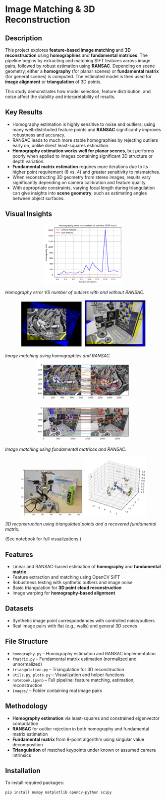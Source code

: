 # Image Matching & 3D Reconstruction

## Description

This project explores **feature-based image matching** and **3D reconstruction** using **homographies** and **fundamental matrices**. The pipeline begins by extracting and matching SIFT features across image pairs, followed by robust estimation using **RANSAC**. Depending on scene geometry, either a **homography** (for planar scenes) or **fundamental matrix** (for general scenes) is computed. The estimated model is then used for **image alignment** or **triangulation** of 3D points.

This study demonstrates how model selection, feature distribution, and noise affect the stability and interpretability of results.

## Key Results

- Homography estimation is highly sensitive to noise and outliers; using many well-distributed feature points and **RANSAC** significantly improves robustness and accuracy.
- RANSAC leads to much more stable homographies by rejecting outliers early on, unlike direct least-squares estimation.
- **Homography estimation works well for planar scenes**, but performs poorly when applied to images containing significant 3D structure or depth variation.
- **Fundamental matrix estimation** requires more iterations due to its higher point requirement (8 vs. 4) and greater sensitivity to mismatches.
- When reconstructing 3D geometry from stereo images, results vary significantly depending on camera calibration and feature quality.
- With appropriate constraints, varying focal length during triangulation can give insights into **scene geometry**, such as estimating angles between object surfaces.

## Visual Insights

<p align="center">
  <img src="figures/outliers.png" width="50%">
</p>

*Homography error VS number of outliers with and without RANSAC.*

<p align="center">
  <img src="figures/homography.png" width="40%">
  <img src="figures/homography2.png" width="40%">
</p>

*Image matching using homographies and RANSAC.*


<p align="center">
  <img src="figures/Fmatrix.png" width="60%">
</p>
<p align="center">
  <img src="figures/Fmatrix2.png" width="60%">
</p>

*Image matching using fundamental matrices and RANSAC.*

<p align="center">
  <img src="figures/3d_recon.png" width="40%">
  <img src="figures/3d_recon2.png" width="40%">
</p>

*3D reconstruction using triangulated points and a recovered fundamental matrix.*

(See notebook for full visualizations.)

## Features

- Linear and RANSAC-based estimation of **homography** and **fundamental matrix**
- Feature extraction and matching using OpenCV SIFT
- Robustness testing with synthetic outliers and image noise
- Basic triangulation for **3D point cloud reconstruction**
- Image warping for **homography-based alignment**

## Datasets

- Synthetic image point correspondences with controlled noise/outliers
- Real image pairs with flat (e.g., walls) and general 3D scenes

## File Structure

- `homography.py` – Homography estimation and RANSAC implementation
- `fmatrix.py` – Fundamental matrix estimation (normalized and unnormalized)
- `triangulation.py` – Triangulation for 3D reconstruction
- `utils.py`, `plots.py` – Visualization and helper functions
- `notebook.ipynb` – Full pipeline: feature matching, estimation, reconstruction
- `images/` – Folder containing real image pairs

## Methodology

- **Homography estimation** via least-squares and constrained eigenvector computation
- **RANSAC** for outlier rejection in both homography and fundamental matrix estimation
- **Fundamental matrix** from 8-point algorithm using singular value decomposition
- **Triangulation** of matched keypoints under known or assumed camera intrinsics

## Installation

To install required packages:

```bash
pip install numpy matplotlib opencv-python scipy
